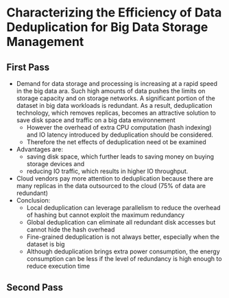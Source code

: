 # Characterizing the Efficiency of Data Deduplication for Big Data Storage Management

## First Pass

 - Demand for data storage and processing is increasing at a rapid speed in the big data ara. Such high amounts of data pushes the limits on storage capacity and on storage networks. A significant portion of the dataset in big data workloads is redundant. As a result, deduplication technology, which removes replicas, becomes an attractive solution to save disk space and traffic on a big data environnement
    - However the overhead of extra CPU computation (hash indexing) and IO latency introduced by deduplication should be considered.
    - Therefore the net effects of deduplication need ot be examined
- Advantages are:
    - saving  disk space, which further leads to saving money on buying storage devices and
    - reducing IO traffic, which results in higher IO throughput. 
- Cloud vendors pay more attention to deduplication because there are many replicas in the data outsourced to the cloud (75% of data are redundant)
- Conclusion:
    - Local deduplication can leverage parallelism to reduce the overhead of hashing but cannot exploit the maximum redundancy
    - Global deduplication can eliminate all redundant disk accesses but cannot hide the hash overhead
    - Fine-grained deduplication is not always better, especially when the dataset is big
    - Although deduplication brings extra power consumption, the energy consumption can be less if the level of redundancy is high enough to reduce execution time

## Second Pass